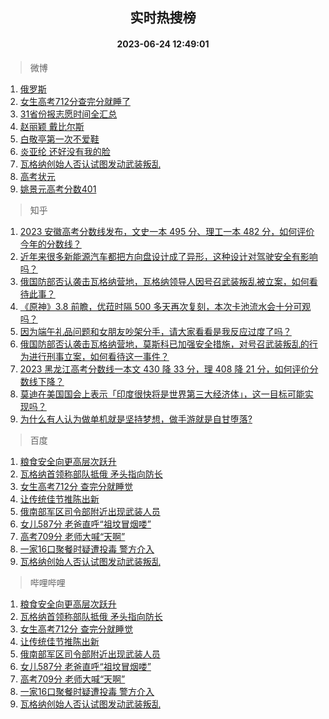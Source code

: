 <div align="center"><h2>实时热搜榜</h2><h4>2023-06-24 12:49:01</h4></div>

> 微博  

1. [俄罗斯](https://s.weibo.com/weibo?q=%23%E4%BF%84%E7%BD%97%E6%96%AF%23&t=31&band_rank=1&Refer=top)<br />
2. [女生高考712分查完分就睡了](https://s.weibo.com/weibo?q=%23%E5%A5%B3%E7%94%9F%E9%AB%98%E8%80%83712%E5%88%86%E6%9F%A5%E5%AE%8C%E5%88%86%E5%B0%B1%E7%9D%A1%E4%BA%86%23&t=31&band_rank=2&Refer=top)<br />
3. [31省份报志愿时间全汇总](https://s.weibo.com/weibo?q=%2331%E7%9C%81%E4%BB%BD%E6%8A%A5%E5%BF%97%E6%84%BF%E6%97%B6%E9%97%B4%E5%85%A8%E6%B1%87%E6%80%BB%23&t=31&band_rank=3&Refer=top)<br />
4. [赵丽颖 戴比尔斯](https://s.weibo.com/weibo?q=%E8%B5%B5%E4%B8%BD%E9%A2%96%20%E6%88%B4%E6%AF%94%E5%B0%94%E6%96%AF&t=31&band_rank=4&Refer=top)<br />
5. [白敬亭第一次不爱鞋](https://s.weibo.com/weibo?q=%23%E7%99%BD%E6%95%AC%E4%BA%AD%E7%AC%AC%E4%B8%80%E6%AC%A1%E4%B8%8D%E7%88%B1%E9%9E%8B%23&t=31&band_rank=5&Refer=top)<br />
6. [炎亚纶 还好没有我的脸](https://s.weibo.com/weibo?q=%E7%82%8E%E4%BA%9A%E7%BA%B6%20%E8%BF%98%E5%A5%BD%E6%B2%A1%E6%9C%89%E6%88%91%E7%9A%84%E8%84%B8&t=31&band_rank=6&Refer=top)<br />
7. [瓦格纳创始人否认试图发动武装叛乱](https://s.weibo.com/weibo?q=%23%E7%93%A6%E6%A0%BC%E7%BA%B3%E5%88%9B%E5%A7%8B%E4%BA%BA%E5%90%A6%E8%AE%A4%E8%AF%95%E5%9B%BE%E5%8F%91%E5%8A%A8%E6%AD%A6%E8%A3%85%E5%8F%9B%E4%B9%B1%23&t=31&band_rank=7&Refer=top)<br />
8. [高考状元](https://s.weibo.com/weibo?q=%E9%AB%98%E8%80%83%E7%8A%B6%E5%85%83&t=31&band_rank=8&Refer=top)<br />
9. [姚景元高考分数401](https://s.weibo.com/weibo?q=%23%E5%A7%9A%E6%99%AF%E5%85%83%E9%AB%98%E8%80%83%E5%88%86%E6%95%B0401%23&t=31&band_rank=9&Refer=top)<br />

> 知乎  

1. [2023 安徽高考分数线发布，文史一本 495 分、理工一本 482 分，如何评价今年的分数线？](https://www.zhihu.com/question/607974413)<br />
2. [近年来很多新能源汽车都把方向盘设计成了异形，这种设计对驾驶安全有影响吗？](https://www.zhihu.com/question/607651537)<br />
3. [俄国防部否认袭击瓦格纳营地，瓦格纳领导人因号召武装叛乱被立案，如何看待此事？](https://www.zhihu.com/question/608218892)<br />
4. [《原神》3.8 前瞻，优菈时隔 500 多天再次复刻，本次卡池流水会十分可观吗？](https://www.zhihu.com/question/608180664)<br />
5. [因为端午礼品问题和女朋友吵架分手，请大家看看是我反应过度了吗？](https://www.zhihu.com/question/607441090)<br />
6. [俄国防部否认袭击瓦格纳营地，莫斯科已加强安全措施，对号召武装叛乱的行为进行刑事立案，如何看待这一事件？](https://www.zhihu.com/question/608229204)<br />
7. [2023 黑龙江高考分数线一本文 430 降 33 分，理 408 降 21 分，如何评价分数线下降？](https://www.zhihu.com/question/607974400)<br />
8. [莫迪在美国国会上表示「印度很快将是世界第三大经济体」，这一目标可能实现吗？](https://www.zhihu.com/question/608151767)<br />
9. [为什么有人认为做单机就是坚持梦想，做手游就是自甘堕落?](https://www.zhihu.com/question/607685693)<br />

> 百度  

1. [粮食安全向更高层次跃升](https://www.baidu.com/s?wd=%E7%B2%AE%E9%A3%9F%E5%AE%89%E5%85%A8%E5%90%91%E6%9B%B4%E9%AB%98%E5%B1%82%E6%AC%A1%E8%B7%83%E5%8D%87&sa=fyb_news&rsv_dl=fyb_news)<br />
2. [瓦格纳首领称部队抵俄 矛头指向防长](https://www.baidu.com/s?wd=%E7%93%A6%E6%A0%BC%E7%BA%B3%E9%A6%96%E9%A2%86%E7%A7%B0%E9%83%A8%E9%98%9F%E6%8A%B5%E4%BF%84+%E7%9F%9B%E5%A4%B4%E6%8C%87%E5%90%91%E9%98%B2%E9%95%BF&sa=fyb_news&rsv_dl=fyb_news)<br />
3. [女生高考712分 查完分就睡觉](https://www.baidu.com/s?wd=%E5%A5%B3%E7%94%9F%E9%AB%98%E8%80%83712%E5%88%86+%E6%9F%A5%E5%AE%8C%E5%88%86%E5%B0%B1%E7%9D%A1%E8%A7%89&sa=fyb_news&rsv_dl=fyb_news)<br />
4. [让传统佳节推陈出新](https://www.baidu.com/s?wd=%E8%AE%A9%E4%BC%A0%E7%BB%9F%E4%BD%B3%E8%8A%82%E6%8E%A8%E9%99%88%E5%87%BA%E6%96%B0&sa=fyb_news&rsv_dl=fyb_news)<br />
5. [俄南部军区司令部附近出现武装人员](https://www.baidu.com/s?wd=%E4%BF%84%E5%8D%97%E9%83%A8%E5%86%9B%E5%8C%BA%E5%8F%B8%E4%BB%A4%E9%83%A8%E9%99%84%E8%BF%91%E5%87%BA%E7%8E%B0%E6%AD%A6%E8%A3%85%E4%BA%BA%E5%91%98&sa=fyb_news&rsv_dl=fyb_news)<br />
6. [女儿587分 老爸直呼“祖坟冒烟喽”](https://www.baidu.com/s?wd=%E5%A5%B3%E5%84%BF587%E5%88%86+%E8%80%81%E7%88%B8%E7%9B%B4%E5%91%BC%E2%80%9C%E7%A5%96%E5%9D%9F%E5%86%92%E7%83%9F%E5%96%BD%E2%80%9D&sa=fyb_news&rsv_dl=fyb_news)<br />
7. [高考709分 老师大喊“天啊”](https://www.baidu.com/s?wd=%E9%AB%98%E8%80%83709%E5%88%86+%E8%80%81%E5%B8%88%E5%A4%A7%E5%96%8A%E2%80%9C%E5%A4%A9%E5%95%8A%E2%80%9D&sa=fyb_news&rsv_dl=fyb_news)<br />
8. [一家16口聚餐时疑遭投毒 警方介入](https://www.baidu.com/s?wd=%E4%B8%80%E5%AE%B616%E5%8F%A3%E8%81%9A%E9%A4%90%E6%97%B6%E7%96%91%E9%81%AD%E6%8A%95%E6%AF%92+%E8%AD%A6%E6%96%B9%E4%BB%8B%E5%85%A5&sa=fyb_news&rsv_dl=fyb_news)<br />
9. [瓦格纳创始人否认试图发动武装叛乱](https://www.baidu.com/s?wd=%E7%93%A6%E6%A0%BC%E7%BA%B3%E5%88%9B%E5%A7%8B%E4%BA%BA%E5%90%A6%E8%AE%A4%E8%AF%95%E5%9B%BE%E5%8F%91%E5%8A%A8%E6%AD%A6%E8%A3%85%E5%8F%9B%E4%B9%B1&sa=fyb_news&rsv_dl=fyb_news)<br />

> 哔哩哔哩  

1. [粮食安全向更高层次跃升](https://www.baidu.com/s?wd=%E7%B2%AE%E9%A3%9F%E5%AE%89%E5%85%A8%E5%90%91%E6%9B%B4%E9%AB%98%E5%B1%82%E6%AC%A1%E8%B7%83%E5%8D%87&sa=fyb_news&rsv_dl=fyb_news)<br />
2. [瓦格纳首领称部队抵俄 矛头指向防长](https://www.baidu.com/s?wd=%E7%93%A6%E6%A0%BC%E7%BA%B3%E9%A6%96%E9%A2%86%E7%A7%B0%E9%83%A8%E9%98%9F%E6%8A%B5%E4%BF%84+%E7%9F%9B%E5%A4%B4%E6%8C%87%E5%90%91%E9%98%B2%E9%95%BF&sa=fyb_news&rsv_dl=fyb_news)<br />
3. [女生高考712分 查完分就睡觉](https://www.baidu.com/s?wd=%E5%A5%B3%E7%94%9F%E9%AB%98%E8%80%83712%E5%88%86+%E6%9F%A5%E5%AE%8C%E5%88%86%E5%B0%B1%E7%9D%A1%E8%A7%89&sa=fyb_news&rsv_dl=fyb_news)<br />
4. [让传统佳节推陈出新](https://www.baidu.com/s?wd=%E8%AE%A9%E4%BC%A0%E7%BB%9F%E4%BD%B3%E8%8A%82%E6%8E%A8%E9%99%88%E5%87%BA%E6%96%B0&sa=fyb_news&rsv_dl=fyb_news)<br />
5. [俄南部军区司令部附近出现武装人员](https://www.baidu.com/s?wd=%E4%BF%84%E5%8D%97%E9%83%A8%E5%86%9B%E5%8C%BA%E5%8F%B8%E4%BB%A4%E9%83%A8%E9%99%84%E8%BF%91%E5%87%BA%E7%8E%B0%E6%AD%A6%E8%A3%85%E4%BA%BA%E5%91%98&sa=fyb_news&rsv_dl=fyb_news)<br />
6. [女儿587分 老爸直呼“祖坟冒烟喽”](https://www.baidu.com/s?wd=%E5%A5%B3%E5%84%BF587%E5%88%86+%E8%80%81%E7%88%B8%E7%9B%B4%E5%91%BC%E2%80%9C%E7%A5%96%E5%9D%9F%E5%86%92%E7%83%9F%E5%96%BD%E2%80%9D&sa=fyb_news&rsv_dl=fyb_news)<br />
7. [高考709分 老师大喊“天啊”](https://www.baidu.com/s?wd=%E9%AB%98%E8%80%83709%E5%88%86+%E8%80%81%E5%B8%88%E5%A4%A7%E5%96%8A%E2%80%9C%E5%A4%A9%E5%95%8A%E2%80%9D&sa=fyb_news&rsv_dl=fyb_news)<br />
8. [一家16口聚餐时疑遭投毒 警方介入](https://www.baidu.com/s?wd=%E4%B8%80%E5%AE%B616%E5%8F%A3%E8%81%9A%E9%A4%90%E6%97%B6%E7%96%91%E9%81%AD%E6%8A%95%E6%AF%92+%E8%AD%A6%E6%96%B9%E4%BB%8B%E5%85%A5&sa=fyb_news&rsv_dl=fyb_news)<br />
9. [瓦格纳创始人否认试图发动武装叛乱](https://www.baidu.com/s?wd=%E7%93%A6%E6%A0%BC%E7%BA%B3%E5%88%9B%E5%A7%8B%E4%BA%BA%E5%90%A6%E8%AE%A4%E8%AF%95%E5%9B%BE%E5%8F%91%E5%8A%A8%E6%AD%A6%E8%A3%85%E5%8F%9B%E4%B9%B1&sa=fyb_news&rsv_dl=fyb_news)<br />
